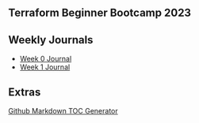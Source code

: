 ## Terraform Beginner Bootcamp 2023



## Weekly Journals

- [Week 0 Journal](journal/week0)
- [Week 1 Journal](journal/week1)

## Extras

[Github Markdown TOC Generator](https://ecotrust-canada.github.io/markdown-toc/)